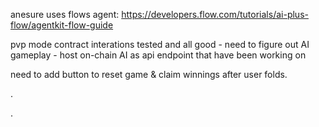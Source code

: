 anesure uses flows agent: https://developers.flow.com/tutorials/ai-plus-flow/agentkit-flow-guide

pvp mode contract interations tested and all good - need to figure out AI gameplay - host on-chain AI as api endpoint that have been working on

need to add button to reset game & claim winnings after user folds.

.

.